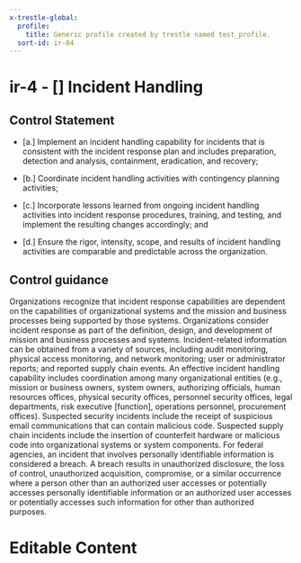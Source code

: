 ```yaml
---
x-trestle-global:
  profile:
    title: Generic profile created by trestle named test_profile.
  sort-id: ir-04
---
```


# ir-4 - \[\] Incident Handling

## Control Statement

- \[a.\] Implement an incident handling capability for incidents that is consistent with the incident response plan and includes preparation, detection and analysis, containment, eradication, and recovery;

- \[b.\] Coordinate incident handling activities with contingency planning activities;

- \[c.\] Incorporate lessons learned from ongoing incident handling activities into incident response procedures, training, and testing, and implement the resulting changes accordingly; and

- \[d.\] Ensure the rigor, intensity, scope, and results of incident handling activities are comparable and predictable across the organization.

## Control guidance

Organizations recognize that incident response capabilities are dependent on the capabilities of organizational systems and the mission and business processes being supported by those systems. Organizations consider incident response as part of the definition, design, and development of mission and business processes and systems. Incident-related information can be obtained from a variety of sources, including audit monitoring, physical access monitoring, and network monitoring; user or administrator reports; and reported supply chain events. An effective incident handling capability includes coordination among many organizational entities (e.g., mission or business owners, system owners, authorizing officials, human resources offices, physical security offices, personnel security offices, legal departments, risk executive [function], operations personnel, procurement offices). Suspected security incidents include the receipt of suspicious email communications that can contain malicious code. Suspected supply chain incidents include the insertion of counterfeit hardware or malicious code into organizational systems or system components. For federal agencies, an incident that involves personally identifiable information is considered a breach. A breach results in unauthorized disclosure, the loss of control, unauthorized acquisition, compromise, or a similar occurrence where a person other than an authorized user accesses or potentially accesses personally identifiable information or an authorized user accesses or potentially accesses such information for other than authorized purposes.

# Editable Content

<!-- Make additions and edits below -->
<!-- The above represents the contents of the control as received by the profile, prior to additions. -->
<!-- If the profile makes additions to the control, they will appear below. -->
<!-- The above markdown may not be edited but you may edit the content below, and/or introduce new additions to be made by the profile. -->
<!-- If there is a yaml header at the top, parameter values may be edited. Use --set-parameters to incorporate the changes during assembly. -->
<!-- The content here will then replace what is in the profile for this control, after running profile-assemble. -->
<!-- The current profile has no added parts for this control, but you may add new ones here. -->
<!-- Each addition must have a heading either of the form ## Control my_addition_name -->
<!-- or ## Part a. (where the a. refers to one of the control statement labels.) -->
<!-- "## Control" parts are new parts added after the statement part. -->
<!-- "## Part" parts are new parts added into the top-level statement part with that label. -->
<!-- Subparts may be added with nested hash levels of the form ### My Subpart Name -->
<!-- underneath the parent ## Control or ## Part being added -->
<!-- See https://ibm.github.io/compliance-trestle/tutorials/ssp_profile_catalog_authoring/ssp_profile_catalog_authoring for guidance. -->
